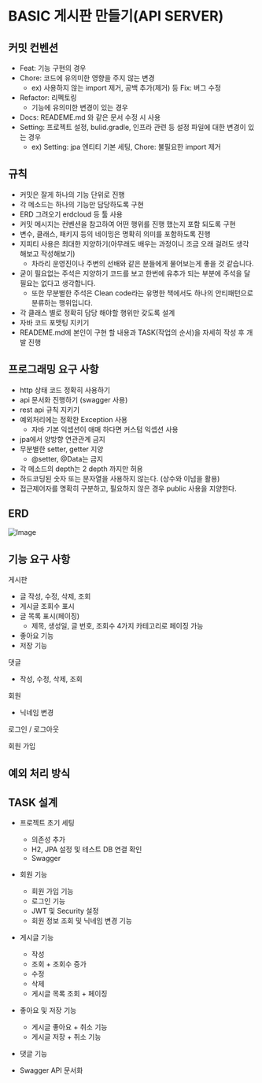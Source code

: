 # BASIC 게시판 만들기(API SERVER)

## 커밋 컨벤션
- Feat: 기능 구현의 경우
- Chore: 코드에 유의미한 영향을 주지 않는 변경
  - ex) 사용하지 않는 import 제거, 공백 추가(제거) 등 Fix: 버그 수정
- Refactor: 리펙토링
  - 기능에 유의미한 변경이 있는 경우
- Docs: READEME.md 와 같은 문서 수정 시 사용
- Setting: 프로젝트 설정, bulid.gradle, 인프라 관련 등 설정 파일에 대한 변경이 있는 경우
  - ex) Setting: jpa 엔티티 기본 세팅, Chore: 불필요한 import 제거

## 규칙
- 커밋은 잘게 하나의 기능 단위로 진행
- 각 메소드는 하나의 기능만 담당하도록 구현
- ERD 그려오기 erdcloud 등 툴 사용
- 커밋 메시지는 컨벤션을 참고하여 어떤 행위를 진행 했는지 포함 되도록 구현
- 변수, 클래스, 패키지 등의 네이밍은 명확히 의미를 포함하도록 진행
- 지피티 사용은 최대한 지양하기(아무래도 배우는 과정이니 조금 오래 걸려도 생각 해보고 작성해보기)
  - 차라리 운영진이나 주변의 선배와 같은 분들에게 물어보는게 좋을 것 같습니다.
- 굳이 필요없는 주석은 지양하기 코드를 보고 한번에 유추가 되는 부분에 주석을 달 필요는 없다고 생각합니다.
  - 또한 무분별한 주석은 Clean code라는 유명한 책에서도 하나의 안티패턴으로 분류하는 행위입니다.
- 각 클래스 별로 정확히 담당 해야할 행위만 갖도록 설계
- 자바 코드 포맷팅 지키기
- READEME.md에 본인이 구현 할 내용과 TASK(작업의 순서)을 자세히 작성 후 개발 진행

## 프로그래밍 요구 사항
- http 상태 코드 정확히 사용하기
- api 문서화 진행하기 (swagger 사용)
- rest api 규칙 지키기
- 예외처리에는 정확한 Exception 사용
  - 자바 기본 익셉션이 애매 하다면 커스텀 익셉션 사용
- jpa에서 양방향 연관관계 금지
- 무분별한 setter, getter 지양
  - @setter, @Data는 금지
- 각 메소드의 depth는 2 depth 까지만 허용
- 하드코딩된 숫자 또는 문자열을 사용하지 않는다. (상수와 이넘을 활용)
- 접근제어자를 명확히 구분하고, 필요하지 않은 경우 public 사용을 지양한다.

## ERD

<img alt="Image" src="https://github.com/user-attachments/assets/bec94f7e-ff7c-48b7-94e5-a1ebbd557350" />

## 기능 요구 사항
게시판
- 글 작성, 수정, 삭제, 조회
- 게시글 조회수 표시
- 글 목록 표시(페이징)
  - 제목, 생성일, 글 번호, 조회수 4가지 카테고리로 페이징 가능
- 좋아요 기능
- 저장 기능

댓글
- 작성, 수정, 삭제, 조회

회원
- 닉네임 변경

로그인 / 로그아웃

회원 가입

## 예외 처리 방식

## TASK 설계
- 프로젝트 초기 세팅
  - 의존성 추가
  - H2, JPA 설정 및 테스트 DB 연결 확인
  - Swagger

- 회원 기능
  - 회원 가입 기능
  - 로그인 기능
  - JWT 및 Security 설정
  - 회원 정보 조회 및 닉네임 변경 기능

- 게시글 기능
  - 작성
  - 조회 + 조회수 증가
  - 수정
  - 삭제
  - 게시글 목록 조회 + 페이징

- 좋아요 및 저장 기능
  - 게시글 좋아요 + 취소 기능
  - 게시글 저장 + 취소 기능

- 댓글 기능

- Swagger API 문서화
